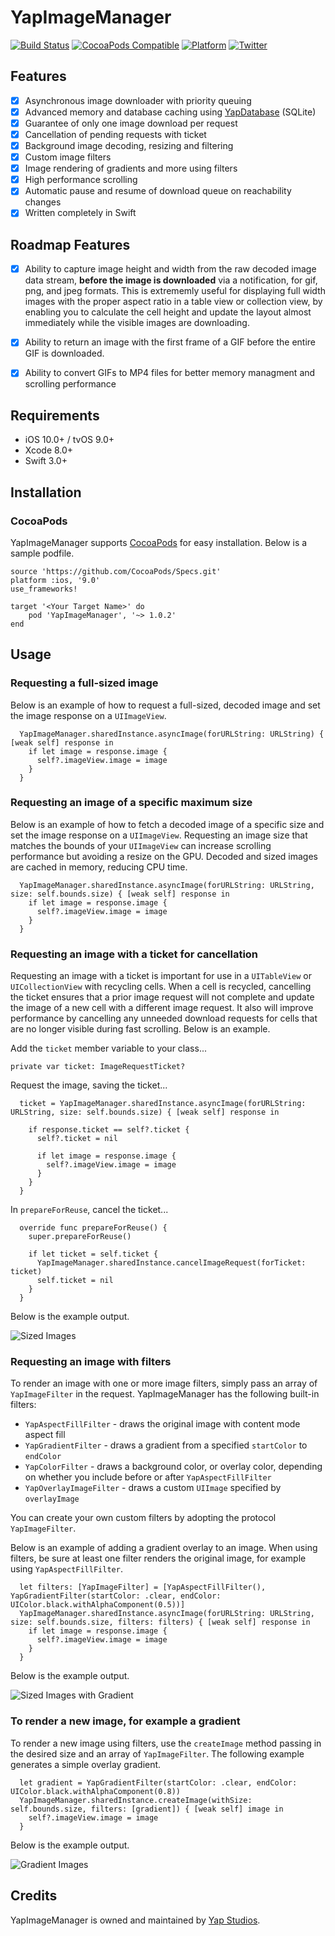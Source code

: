 # YapImageManager

[![Build Status](https://travis-ci.org/yapstudios/YapImageManager.svg?branch=master)](https://travis-ci.org/YapImageManager/YapImageManager)
[![CocoaPods Compatible](https://img.shields.io/cocoapods/v/YapImageManager.svg)](https://img.shields.io/cocoapods/v/YapImageManager.svg)
[![Platform](https://img.shields.io/cocoapods/p/YapImageManager.svg?style=flat)](http://cocoadocs.org/docsets/YapImageManager)
[![Twitter](https://img.shields.io/badge/twitter-@yapstudios-blue.svg?style=flat)](http://twitter.com/yapstudios)

## Features
- [x] Asynchronous image downloader with priority queuing
- [x] Advanced memory and database caching using [YapDatabase](https://github.com/yapstudios/YapDatabase) (SQLite)
- [x] Guarantee of only one image download per request
- [x] Cancellation of pending requests with ticket
- [x] Background image decoding, resizing and filtering
- [x] Custom image filters
- [x] Image rendering of gradients and more using filters
- [x] High performance scrolling
- [x] Automatic pause and resume of download queue on reachability changes
- [x] Written completely in Swift

## Roadmap Features
- [x] Ability to capture image height and width from the raw decoded image data stream, **before the image is downloaded** via a notification, for gif, png, and jpeg formats. This is extrememly useful for displaying full width images with the proper aspect ratio in a table view or collection view, by enabling you to calculate the cell height and update the layout almost immediately while the visible images are downloading.
- [x] Ability to return an image with the first frame of a GIF before the entire GIF is downloaded.
- [x] Ability to convert GIFs to MP4 files for better memory managment and scrolling performance


## Requirements

- iOS 10.0+ / tvOS 9.0+
- Xcode 8.0+
- Swift 3.0+

## Installation

### CocoaPods

YapImageManager supports [CocoaPods](http://cocoapods.org) for easy installation. Below is a sample podfile.

```
source 'https://github.com/CocoaPods/Specs.git'
platform :ios, '9.0'
use_frameworks!

target '<Your Target Name>' do
    pod 'YapImageManager', '~> 1.0.2'
end

```

## Usage

### Requesting a full-sized image
Below is an example of how to request a full-sized, decoded image and set the image response on a `UIImageView`.

```
  YapImageManager.sharedInstance.asyncImage(forURLString: URLString) { [weak self] response in
    if let image = response.image {
      self?.imageView.image = image
    }
  }
```

### Requesting an image of a specific maximum size
Below is an example of how to fetch a decoded image of a specific size and set the image response on a `UIImageView`. Requesting an image size that matches the bounds of your `UIImageView` can increase scrolling performance but avoiding a resize on the GPU. Decoded and sized images are cached in memory, reducing CPU time.

```
  YapImageManager.sharedInstance.asyncImage(forURLString: URLString, size: self.bounds.size) { [weak self] response in
    if let image = response.image {
      self?.imageView.image = image
    }
  }
```

### Requesting an image with a ticket for cancellation
Requesting an image with a ticket is important for use in a `UITableView` or `UICollectionView` with recycling cells. When a cell is recycled, cancelling the ticket ensures that a prior image request will not complete and update the image of a new cell with a different image request. It also will improve performance by cancelling any unneeded download requests for cells that are no longer visible during fast scrolling. Below is an example.

Add the `ticket` member variable to your class...

```
private var ticket: ImageRequestTicket?
```

Request the image, saving the ticket...

```
  ticket = YapImageManager.sharedInstance.asyncImage(forURLString: URLString, size: self.bounds.size) { [weak self] response in
    
    if response.ticket == self?.ticket {
      self?.ticket = nil
      
      if let image = response.image {
        self?.imageView.image = image
      }
    }
  }
```

In `prepareForReuse`, cancel the ticket...

```
  override func prepareForReuse() {
    super.prepareForReuse()
    
    if let ticket = self.ticket {
      YapImageManager.sharedInstance.cancelImageRequest(forTicket: ticket)
      self.ticket = nil
    }
  }
```

Below is the example output.

![Sized Images](Docs/exampleSized.png)

### Requesting an image with filters

To render an image with one or more image filters, simply pass an array of `YapImageFilter` in the request. YapImageManager has the following built-in filters:

- `YapAspectFillFilter` - draws the original image with content mode aspect fill
- `YapGradientFilter` - draws a gradient from a specified `startColor` to `endColor`
- `YapColorFilter` - draws a background color, or overlay color, depending on whether you include before or after `YapAspectFillFilter`
- `YapOverlayImageFilter` - draws a custom `UIImage` specified by `overlayImage`

You can create your own custom filters by adopting the protocol `YapImageFilter`. 

Below is an example of adding a gradient overlay to an image. When using filters, be sure at least one filter renders the original image, for example using `YapAspectFillFilter`.

```
  let filters: [YapImageFilter] = [YapAspectFillFilter(), YapGradientFilter(startColor: .clear, endColor: UIColor.black.withAlphaComponent(0.5))]
  YapImageManager.sharedInstance.asyncImage(forURLString: URLString, size: self.bounds.size, filters: filters) { [weak self] response in
    if let image = response.image {
      self?.imageView.image = image
    }
  }
```

Below is the example output.

![Sized Images with Gradient](Docs/exampleSizedWithGradient.png)

### To render a new image, for example a gradient

To render a new image using filters, use the `createImage` method passing in the desired size and an array of `YapImageFilter`. The following example generates a simple overlay gradient.

```
  let gradient = YapGradientFilter(startColor: .clear, endColor: UIColor.black.withAlphaComponent(0.8))    
  YapImageManager.sharedInstance.createImage(withSize: self.bounds.size, filters: [gradient]) { [weak self] image in
    self?.imageView.image = image
  }
```

Below is the example output.

![Gradient Images](Docs/exampleGradient.png)

## Credits

YapImageManager is owned and maintained by [Yap Studios](http://www.yapstudios.com).




